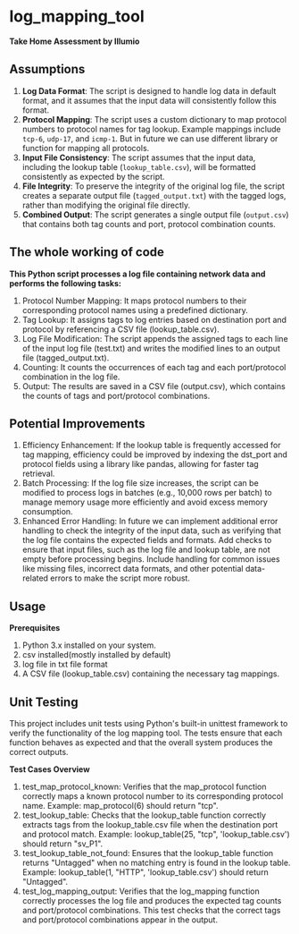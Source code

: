 # log_mapping_tool
**Take Home Assessment by Illumio**



## Assumptions
1. **Log Data Format**: The script is designed to handle log data in default format, and it assumes that the input data will consistently follow this format.
2. **Protocol Mapping**: The script uses a custom dictionary to map protocol numbers to protocol names for tag lookup. Example mappings include `tcp-6`, `udp-17`, and `icmp-1`. But in future we can use different library or function for mapping all protocols.
3. **Input File Consistency**: The script assumes that the input data, including the lookup table (`lookup_table.csv`), will be formatted consistently as expected by the script.
4. **File Integrity**: To preserve the integrity of the original log file, the script creates a separate output file (`tagged_output.txt`) with the tagged logs, rather than modifying the original file directly.
5. **Combined Output**: The script generates a single output file (`output.csv`) that contains both tag counts and port, protocol combination counts.

## The whole working of code
**This Python script processes a log file containing network data and performs the following tasks:**
1. Protocol Number Mapping: It maps protocol numbers to their corresponding protocol names using a predefined dictionary.
2. Tag Lookup: It assigns tags to log entries based on destination port and protocol by referencing a CSV file (lookup_table.csv).
3. Log File Modification: The script appends the assigned tags to each line of the input log file (test.txt) and writes the modified lines to an output file (tagged_output.txt).
4. Counting: It counts the occurrences of each tag and each port/protocol combination in the log file.
5. Output: The results are saved in a CSV file (output.csv), which contains the counts of tags and port/protocol combinations.

## Potential Improvements
1. Efficiency Enhancement: If the lookup table is frequently accessed for tag mapping, efficiency could be improved by indexing the dst_port and protocol fields using a library like pandas, allowing for faster tag retrieval.
2. Batch Processing: If the log file size increases, the script can be modified to process logs in batches (e.g., 10,000 rows per batch) to manage memory usage more efficiently and avoid excess memory consumption.
3. Enhanced Error Handling: In future we can implement additional error handling to check the integrity of the input data, such as verifying that the log file contains the expected fields and formats. Add checks to ensure that input files, such as the log file and lookup table, are not empty before processing begins. Include handling for common issues like missing files, incorrect data formats, and other potential data-related errors to make the script more robust.
## Usage
**Prerequisites**
1. Python 3.x installed on your system.
2. csv installed(mostly installed by default)
3. log file in txt file format
4. A CSV file (lookup_table.csv) containing the necessary tag mappings.

## Unit Testing
This project includes unit tests using Python's built-in unittest framework to verify the functionality of the log mapping tool. The tests ensure that each function behaves as expected and that the overall system produces the correct outputs.

**Test Cases Overview**
1. test_map_protocol_known: Verifies that the map_protocol function correctly maps a known protocol number to its corresponding protocol name.
Example: map_protocol(6) should return "tcp".
2. test_lookup_table: Checks that the lookup_table function correctly extracts tags from the lookup_table.csv file when the destination port and protocol match.
Example: lookup_table(25, "tcp", 'lookup_table.csv') should return "sv_P1".
3. test_lookup_table_not_found: Ensures that the lookup_table function returns "Untagged" when no matching entry is found in the lookup table.
Example: lookup_table(1, "HTTP", 'lookup_table.csv') should return "Untagged".
4. test_log_mapping_output: Verifies that the log_mapping function correctly processes the log file and produces the expected tag counts and port/protocol combinations.
This test checks that the correct tags and port/protocol combinations appear in the output.
